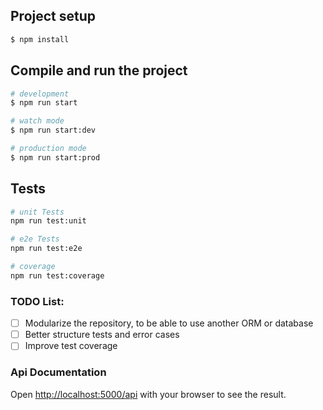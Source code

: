 ## Project setup

```bash
$ npm install
```

## Compile and run the project

```bash
# development
$ npm run start

# watch mode
$ npm run start:dev

# production mode
$ npm run start:prod
```

## Tests

```bash
# unit Tests
npm run test:unit

# e2e Tests
npm run test:e2e

# coverage
npm run test:coverage

```

### TODO List:
- [ ] Modularize the repository, to be able to use another ORM or database
- [ ] Better structure tests and error cases
- [ ] Improve test coverage

### Api Documentation
Open [http://localhost:5000/api](http://localhost:5000/api) with your browser to see the result.
